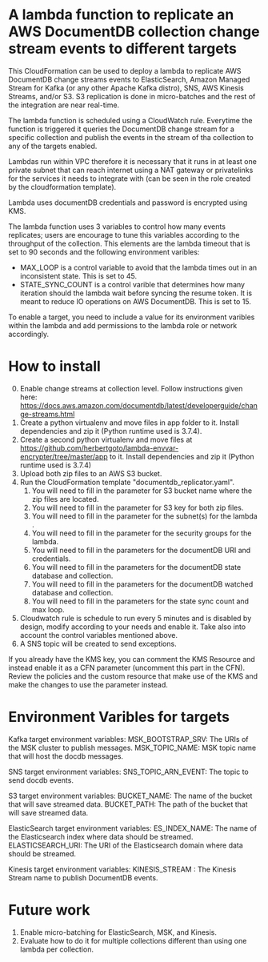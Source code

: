 # A lambda function to replicate an AWS DocumentDB collection change stream events to different targets

This CloudFormation can be used to deploy a lambda to replicate AWS DocumentDB change streams events to ElasticSearch, Amazon Managed Stream for Kafka (or any other Apache Kafka distro), SNS, AWS Kinesis Streams, and/or S3. S3 replication is done in micro-batches and the rest of the integration are near real-time.  

The lambda function is scheduled using a CloudWatch rule. Everytime the function is triggered it queries the DocumentDB change stream for a specific collection and publish the events in the stream of tha collection to any of the targets enabled. 

Lambdas run within VPC therefore it is necessary that it runs in at least one private subnet that can reach internet using a NAT gateway or privatelinks for the services it needs to integrate with (can be seen in the role created by the cloudformation template). 

Lambda uses documentDB credentials and password is encrypted using KMS.    

The lambda function uses 3 variables to control how many events replicates; users are encourage to tune this variables according to the throughput of the collection. This elements are the lambda timeout that is set to 90 seconds and the following environment varibles:
- MAX_LOOP is a control variable to avoid that the lambda times out in an inconsistent state. This is set to 45. 
- STATE_SYNC_COUNT is a control varible that determines how many iteration should the lambda wait before syncing the resume token. It is meant to reduce IO operations on AWS DocumentDB. This is set to 15.

To enable a target, you need to include a value for its environment varibles within the lambda and add permissions to the lambda role or network accordingly. 

# How to install
0. Enable change streams at collection level. Follow instructions given here: https://docs.aws.amazon.com/documentdb/latest/developerguide/change-streams.html
1. Create a python virtualenv and move files in app folder to it. Install dependencies and zip it (Python runtime used is 3.7.4).
2. Create a second python virtualenv and move files at https://github.com/herbertgoto/lambda-envvar-encrypter/tree/master/app to it. Install dependencies and zip it (Python runtime used is 3.7.4)
3. Upload both zip files to an AWS S3 bucket.
4. Run the CloudFormation template "documentdb_replicator.yaml".
    1. You will need to fill in the parameter for S3 bucket name where the zip files are located. 
    2. You will need to fill in the parameter for S3 key for both zip files.
    3. You will need to fill in the parameter for the subnet(s) for the lambda .
    4. You will need to fill in the parameter for the security groups for the lambda.
    5. You will need to fill in the parameters for the documentDB URI and credentials. 
    6. You will need to fill in the parameters for the documentDB state database and collection. 
    7. You will need to fill in the parameters for the documentDB watched database and collection. 
    8. You will need to fill in the parameters for the state sync count and max loop. 
5. Cloudwatch rule is schedule to run every 5 minutes and is disabled by design, modify according to your needs and enable it. Take also into account the control variables mentioned above. 
6. A SNS topic will be created to send exceptions. 

If you already have the KMS key, you can comment the KMS Resource and instead enable it as a CFN parameter (uncomment this part in the CFN). Review the policies and the custom resource that make use of the KMS and make the changes to use the parameter instead.  

# Environment Varibles for targets

Kafka target environment variables:
MSK_BOOTSTRAP_SRV: The URIs of the MSK cluster to publish messages. 
MSK_TOPIC_NAME: MSK topic name that will host the docdb messages. 

SNS target environment variables:
SNS_TOPIC_ARN_EVENT: The topic to send docdb events.    

S3 target environment variables:
BUCKET_NAME: The name of the bucket that will save streamed data. 
BUCKET_PATH: The path of the bucket that will save streamed data. 

ElasticSearch target environment variables:
ES_INDEX_NAME: The name of the Elasticsearch index where data should be streamed.
ELASTICSEARCH_URI: The URI of the Elasticsearch domain where data should be streamed.

Kinesis target environment variables:
KINESIS_STREAM : The Kinesis Stream name to publish DocumentDB events.

# Future work
1. Enable micro-batching for ElasticSearch, MSK, and Kinesis.  
2. Evaluate how to do it for multiple collections different than using one lambda per collection. 